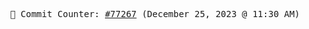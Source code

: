 <p align="center">
    <samp>
        📮 Commit Counter: <a href="https://github.com/Javascript-void0/Javascript-void0/commits/main">#77267</a> (December 25, 2023 @ 11:30 AM)
    </samp>
</p>